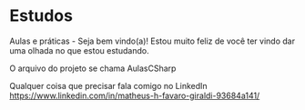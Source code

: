 # Estudos
 Aulas e práticas - Seja bem vindo(a)! Estou muito feliz de você ter vindo dar uma olhada no que estou estudando.
 
O arquivo do projeto se chama AulasCSharp
 
 Qualquer coisa que precisar fala comigo no LinkedIn https://www.linkedin.com/in/matheus-h-favaro-giraldi-93684a141/
